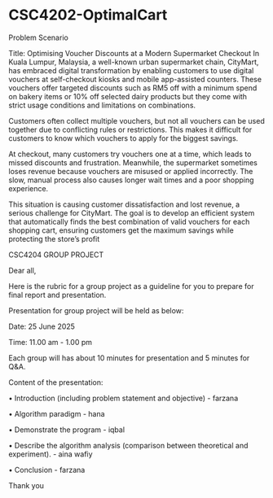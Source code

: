 # CSC4202-OptimalCart

Problem Scenario

Title: Optimising Voucher Discounts at a Modern Supermarket Checkout
In Kuala Lumpur, Malaysia, a well-known urban supermarket chain, CityMart, has embraced digital transformation by enabling customers to use digital vouchers at self-checkout kiosks and mobile app-assisted counters. These vouchers offer targeted discounts such as RM5 off with a minimum spend on bakery items or 10% off selected dairy products but they come with strict usage conditions and limitations on combinations.

Customers often collect multiple vouchers, but not all vouchers can be used together due to conflicting rules or restrictions. This makes it difficult for customers to know which vouchers to apply for the biggest savings.

At checkout, many customers try vouchers one at a time, which leads to missed discounts and frustration. Meanwhile, the supermarket sometimes loses revenue because vouchers are misused or applied incorrectly. The slow, manual process also causes longer wait times and a poor shopping experience.

This situation is causing customer dissatisfaction and lost revenue, a serious challenge for CityMart. The goal is to develop an efficient system that automatically finds the best combination of valid vouchers for each shopping cart, ensuring customers get the maximum savings while protecting the store’s profit

CSC4204 GROUP PROJECT

Dear all,

Here is the rubric for a group project as a guideline for you to prepare for final report and presentation.

Presentation for group project will be held as below:

Date: 25 June 2025

Time: 11.00 am - 1.00 pm

Each group will has about 10 minutes for presentation and 5 minutes for Q&A.

Content of the presentation:

•⁠  ⁠Introduction (including problem statement and objective) - farzana

•⁠  ⁠Algorithm paradigm - hana

•⁠  ⁠Demonstrate the program - iqbal

•⁠  ⁠Describe the algorithm analysis (comparison between theoretical and experiment). - aina wafiy

•⁠  ⁠Conclusion - farzana

Thank you
